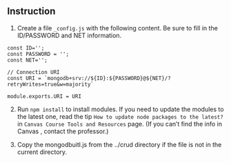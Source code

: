 ## Instruction

1. Create a file `_config.js` with the following content. Be sure to fill in the ID/PASSWORD and NET information. 

```
const ID=''; 
const PASSWORD = ''; 
const NET=''; 

// Connection URI
const URI = `mongodb+srv://${ID}:${PASSWORD}@${NET}/?retryWrites=true&w=majority`

module.exports.URI = URI
```

2. Run `npm install` to install modules. If you need to update the modules to the latest one, read the tip `How to update node packages to the latest?` in `Canvas Course Tools and Resources` page. (If you can’t find the info in Canvas , contact the professor.)

3. Copy the mongodbuitl.js from the ../crud directory if the file is not in the current directory. 